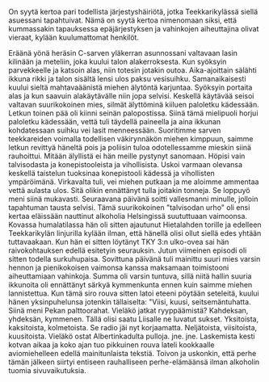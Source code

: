 
On syytä kertoa pari todellista järjestyshäiriötä, jotka Teekkarikylässä siellä asuessani tapahtuivat. Nämä on syytä kertoa nimenomaan siksi, että kummassakin tapauksessa epäjärjestyksen ja vahinkojen aiheuttajina olivat vieraat, kylään kuulumattomat henkilöt.

Eräänä yönä heräsin C-sarven yläkerran asunnossani valtavaan lasin kilinään ja meteliin, joka kuului talon alakerroksesta. Kun syöksyin parvekkeelle ja katsoin alas, niin totesin jotakin outoa. Aika-ajoittain sälähti ikkuna rikki ja talon sisältä lensi ulos paksu vesisuihku. Samanaikaisesti kuului sieltä mahtavaäänistä miehen älytöntä karjuntaa. Syöksyin portaita alas ja kun saavuin alakäytävälle niin jopa selvisi. Keskellä käytävää seisoi valtavan suurikokoinen mies, silmät älyttöminä kiiluen paloletku kädessään. Letkun toinen pää oli kiinni seinän palopostissa. Siinä tämä mielipuoli horjui paloletku kädessään, vettä tuli täydellä paineella ja aina ikkunan kohdatessaan suihku vei lasit menneessään. Suoritimme sarven teekkareiden voimalla todellisen väkirynnäkön miehen kimppuun, saimme letkun revittyä häneltä pois ja poliisin tuloa odotellessamme mieskin siinä rauhoittui. Mitään älyllistä ei hän meille pystynyt sanomaan. Höpisi vain talvisodasta ja konepistooleista ja vihollisista. Uskoi varmaan olevansa keskellä taistelun tuoksinaa konepistooli kädessä ja vihollisten ympäröimänä.
Virkavalta tuli, vei miehen putkaan ja me aloimme ammentaa vettä aulasta ulos. Sitä olikin ennättänyt tulla joitakin tonneja. Se loppuyö meni siinä mukavasti. Seuraavana päivänä soitti vallesmanni minulle, jolloin tapahtuman tausta selvisi. Tämä suurikokoinen "talvisodan urho" oli ensi kertaa eläissään nauttinut alkoholia Helsingissä suututtuaan vaimoonsa. Kovassa humalatilassa hän oli sitten ajautunut Hietalahden torille ja edelleen Teekkarikylän linjurilla kylään ilman, että hänellä olisi ollut siellä edes yhtään tuttavaakaan. Kun hän ei sitten löytänyt TKY 3:n ulko-ovea sai hän raivokohtauksen edellä esitetyin seurauksin. Jutun viimeinen episodi oli sitten todella surkuhupaisa. Sovittuna päivänä tuli mainittu suuri mies varsin hennon ja pienikokoisen vaimonsa kanssa maksamaan toimistooni aiheuttamiaan vahinkoja. Summa oli varsin tuntuva, sillä niitä hallin suuria ikkunoita oli ennättänyt särkyä kymmenkunta ennen kuin saimme miehen lannistettua. Kun tämä siro rouva sitten latoi eteeni pöytään seteleitä, kuului hänen yksinpuhelunsa jotenkin tällaiselta:
"Viisi, kuusi, seitsemäntuhatta. Siinä meni Pekan palttoorahat. Vieläkö jatkat ryyppäämistä? Kahdeksan, yhdeksän, kymmenen. Tällä olisi saatu Liisalle ne luvatut sukset. Yksitoista, kaksitoista, kolmetoista. Se radio jäi nyt korjaamatta. Neljätoista, viisitoista, kuusitoista. Vieläkö ostat Albertinkadulta pulloja. jne. jne. Laskemista kesti kotvan aikaa ja koko ajan tuo pikkuinen rouva lateli kookkaalle aviomiehelleen edellä mainitunlaista tekstiä. Toivon ja uskonkin, että perhe tämän jälkeen siirtyi entiseen rauhalliseen perhe-elämäänsä ilman alkoholin tuomia sivuvaikutuksia.